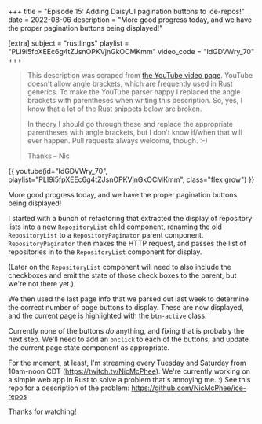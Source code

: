 +++
title = "Episode 15: Adding DaisyUI pagination buttons to ice-repos!"
date = 2022-08-06
description = "More good progress today, and we have the proper pagination buttons being displayed!"

[extra]
subject = "rustlings"
playlist = "PLI9i5fpXEEc6g4tZJsnOPKVjnGkOCMKmm"
video_code = "IdGDVWry_70"
+++

> This description was scraped from
> [the YouTube video page](https://www.youtube.com/watch?v=IdGDVWry_70&list=PLI9i5fpXEEc6g4tZJsnOPKVjnGkOCMKmm).
> YouTube doesn't allow angle brackets, which are frequently used
> in Rust generics. To make the YouTube parser happy I replaced the
> angle brackets with parentheses when writing this description.
> So, yes, I know that a lot of the Rust snippets below are broken.
>
> In theory I should go through these and replace
> the appropriate parentheses with angle brackets, but I don't
> know if/when that will ever happen. Pull requests always
> welcome, though. :-)
>
> Thanks – Nic

<div>
 {{ 
    youtube(id="IdGDVWry_70", playlist="PLI9i5fpXEEc6g4tZJsnOPKVjnGkOCMKmm", class="flex grow")
 }} 
</div>

More good progress today, and we have the proper pagination buttons being displayed!

I started with a bunch of refactoring that extracted the display of repository lists into a new `RepositoryList` child component, renaming the old `RepositoryList` to a `RepositoryPaginator` parent component. `RepositoryPaginator` then makes the HTTP request, and passes the list of repositories in to the `RepositoryList` component for display.

(Later on the `RepositoryList` component will need to also include the checkboxes and emit the state of those check boxes to the parent, but we're not there yet.)

We then used the last page info that we parsed out last week to determine the correct number of page buttons to display. These are now displayed, and the current page is highlighted with the `btn-active` class.

Currently none of the buttons *do* anything, and fixing that is probably the next step. We'll need to add an `onclick` to each of the buttons, and update the current page state component as appropriate.

For the moment, at least, I'm streaming every Tuesday and Saturday from 10am-noon CDT (https://twitch.tv/NicMcPhee). We're currently working on a simple web app in Rust to solve a problem that's annoying me. :) See this repo for a description of the problem: https://github.com/NicMcPhee/ice-repos

Thanks for watching!
